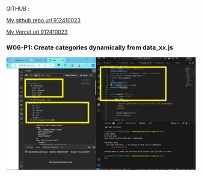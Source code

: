 GITHUB :

[My github repo url 912410023](https://github.com/0x55xx5/1122-js-demo-23)

[My Vercel url 912410023](https://1122-js-demo-23.vercel.app/demo/index.html)

### W06-P1: Create categories dynamically from data_xx.js

![](w06-p1.png)
```

```
